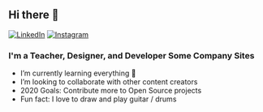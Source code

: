 ## Hi there 👋

[![LinkedIn](https://img.shields.io/badge/LinkedIn-0077B5?style=for-the-badge&logo=linkedin&logoColor=white)](https://www.linkedin.com/in/abdul-hakim-901602168/)
[![Instagram](https://img.shields.io/badge/Instagram-E4405F?style=for-the-badge&logo=instagram&logoColor=white)](https://www.instagram.com/alarwasyi98/)

### I'm a Teacher, Designer, and Developer Some Company Sites

- I’m currently learning everything 🤣
- I’m looking to collaborate with other content creators
- 2020 Goals: Contribute more to Open Source projects
- Fun fact: I love to draw and play guitar / drums
